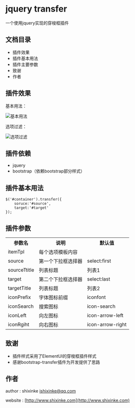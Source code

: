 # jquery transfer

一个使用jquery实现的穿梭框插件

## 文档目录

- 插件效果
- 插件基本用法
- 插件主要参数
- 致谢
- 作者


## 插件效果

基本用法：

![基本用法](https://github.com/shixinke/jquery-transfer/tree/master/screenshots/basic.png)

选项过滤：

![选项过滤](https://github.com/shixinke/jquery-transfer/tree/master/screenshots/search.png)

## 插件依赖

- jquery
- bootstrap（依赖bootstrap部分样式）

## 插件基本用法

    $('#container').transfer({
		soruce:'#source',
        target:'#target'
    });

## 插件参数

<table>
   <tr>
		<th>参数名</th>
        <th>说明</th>
        <th>默认值</th>
   </tr>
   <tr>
       <td>itemTpl</td>
       <td>每个选项模板内容</td>
       <td></td>
   </tr>
    <tr>
       <td>source</td>
       <td>第一个下拉框选择器</td>
       <td>select:first</td>
   </tr>
   <tr>
       <td>sourceTtitle</td>
       <td>列表标题</td>
       <td>列表1</td>
   </tr>
   <tr>
       <td>target</td>
       <td>第二个下拉框选择器</td>
       <td>select:last</td>
   </tr>
   <tr>
       <td>targetTitle</td>
       <td>列表标题</td>
       <td>列表2</td>
   </tr>
    <tr>
       <td>iconPrefix</td>
       <td>字体图标前缀</td>
       <td>iconfont</td>
   </tr>
   <tr>
       <td>iconSearch</td>
       <td>搜索图标</td>
       <td>icon-search</td>
   </tr>
   <tr>
       <td>iconLeft</td>
       <td>向左图标</td>
       <td>icon-arrow-left</td>
   </tr>
   <tr>
       <td>iconRgiht</td>
       <td>向右图标</td>
       <td>icon-arrow-right</td>
   </tr>
</table>

## 致谢

- 插件样式采用了ElementUI的穿梭框插件样式
- 感谢bootstrap-transfer插件为开发提供了思路

## 作者

author : shixinke <ishixinke@qq.com>

website : [http://www.shixinke.com](http://www.shixinke.com)
